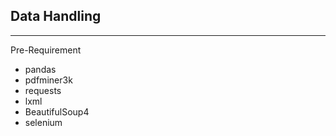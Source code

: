 ## Data Handling
---



Pre-Requirement

- pandas
- pdfminer3k
- requests
- lxml
- BeautifulSoup4
- selenium
